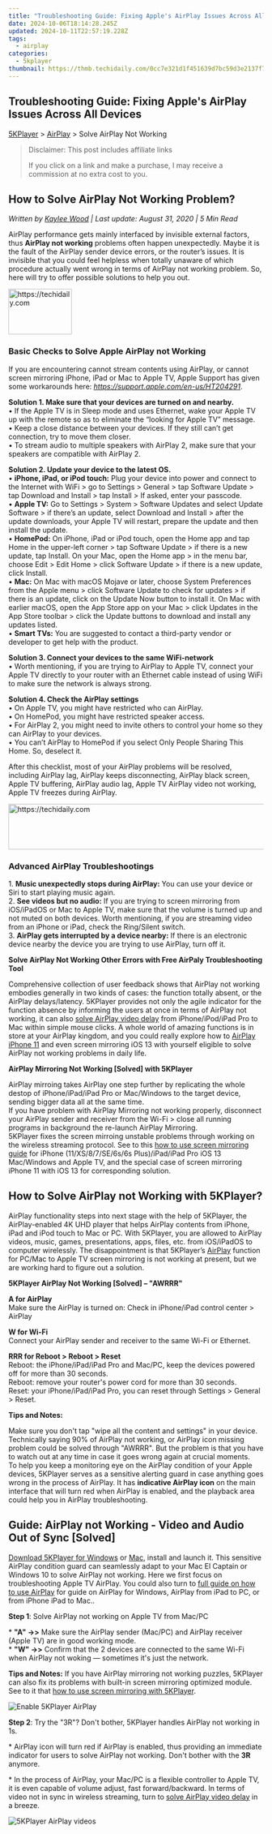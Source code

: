 ```yaml
---
title: "Troubleshooting Guide: Fixing Apple's AirPlay Issues Across All Devices"
date: 2024-10-06T18:14:28.245Z
updated: 2024-10-11T22:57:19.228Z
tags:
  - airplay
categories:
  - 5kplayer
thumbnail: https://thmb.techidaily.com/0cc7e321d1f451639d7bc59d3e2137f7bee3ef2e1c2be15bafe3ca0804538ad9.jpg
---
```


## Troubleshooting Guide: Fixing Apple's AirPlay Issues Across All Devices

[5KPlayer](https://tools.techidaily.com/5kplayer/products/) \> [AirPlay](https://tools.techidaily.com/5kplayer/airplay/) \> Solve AirPlay Not Working

>  Disclaimer: This post includes affiliate links
>
>  If you click on a link and make a purchase, I may receive a commission at no extra cost to you.
>

## How to Solve AirPlay Not Working Problem?

 _Written by [Kaylee Wood](https://www.quora.com/profile/Amanda-Hu-21) | Last update: August 31, 2020 | 5 Min Read_

AirPlay performance gets mainly interfaced by invisible external factors, thus **AirPlay not working** problems often happen unexpectedly. Maybe it is the fault of the AirPlay sender device errors, or the router’s issues. It is invisible that you could feel helpless when totally unaware of which procedure actually went wrong in terms of AirPlay not working problem. So, here will try to offer possible solutions to help you out.

<!-- affiliate ads begin -->
<a href="https://aligracehair.sjv.io/c/5597632/2135395/19272" target="_top" id="2135395">
  <img src="//a.impactradius-go.com/display-ad/19272-2135395" border="0" alt="https://techidaily.com" width="125" height="90"/>
</a>
<img height="0" width="0" src="https://aligracehair.sjv.io/i/5597632/2135395/19272" style="position:absolute;visibility:hidden;" border="0" />
<!-- affiliate ads end -->

### **Basic Checks to Solve Apple AirPlay not Working**

If you are encountering cannot stream contents using AirPlay, or cannot screen mirroring iPhone, iPad or Mac to Apple TV, Apple Support has given some workarounds here: _https://support.apple.com/en-us/HT204291_.

**Solution 1\. Make sure that your devices are turned on and nearby.**  
 • If the Apple TV is in Sleep mode and uses Ethernet, wake your Apple TV up with the remote so as to eliminate the “looking for Apple TV” message.  
 • Keep a close distance between your devices. If they still can’t get connection, try to move them closer.  
 • To stream audio to multiple speakers with AirPlay 2, make sure that your speakers are compatible with AirPlay 2.

**Solution 2\. Update your device to the latest OS.**  
 • **iPhone, iPad, or iPod touch:** Plug your device into power and connect to the Internet with WiFi > go to Settings > General > tap Software Update > tap Download and Install > tap Install > If asked, enter your passcode.  
 • **Apple TV:** Go to Settings > System > Software Updates and select Update Software > if there’s an update, select Download and Install > after the update downloads, your Apple TV will restart, prepare the update and then install the update.  
 • **HomePod:** On iPhone, iPad or iPod touch, open the Home app and tap Home in the upper-left corner > tap Software Update > if there is a new update, tap Install. On your Mac, open the Home app > in the menu bar, choose Edit > Edit Home > click Software Update > if there is a new update, click Install.  
 • **Mac:** On Mac with macOS Mojave or later, choose System Preferences from the Apple menu > click Software Update to check for updates > if there is an update, click on the Update Now button to install it. On Mac with earlier macOS, open the App Store app on your Mac > click Updates in the App Store toolbar > click the Update buttons to download and install any updates listed.  
 • **Smart TVs:** You are suggested to contact a third-party vendor or developer to get help with the product.

**Solution 3\. Connect your devices to the same WiFi-network**  
 • Worth mentioning, if you are trying to AirPlay to Apple TV, connect your Apple TV directly to your router with an Ethernet cable instead of using WiFi to make sure the network is always strong.

**Solution 4\. Check the AirPlay settings**  
 • On Apple TV, you might have restricted who can AirPlay.  
 • On HomePod, you might have restricted speaker access.  
 • For AirPlay 2, you might need to invite others to control your home so they can AirPlay to your devices.  
 • You can’t AirPlay to HomePod if you select Only People Sharing This Home. So, deselect it.

After this checklist, most of your AirPlay problems will be resolved, including AirPlay lag, AirPlay keeps disconnecting, AirPlay black screen, Apple TV buffering, AirPlay audio lag, Apple TV AirPlay video not working, Apple TV freezes during AirPlay.

<!-- affiliate ads begin -->
<a href="https://appsumo.8odi.net/c/5597632/2118312/7443" target="_top" id="2118312">
  <img src="//a.impactradius-go.com/display-ad/7443-2118312" border="0" alt="https://techidaily.com" width="728" height="90"/>
</a>
<img height="0" width="0" src="https://appsumo.8odi.net/i/5597632/2118312/7443" style="position:absolute;visibility:hidden;" border="0" />
<!-- affiliate ads end -->

### **Advanced AirPlay Troubleshootings**

1\. **Music unexpectedly stops during AirPlay:** You can use your device or Siri to start playing music again.  
 2\. **See videos but no audio:** If you are trying to screen mirroring from iOS/iPadOS or Mac to Apple TV, make sure that the volume is turned up and not muted on both devices. Worth mentioning, if you are streaming video from an iPhone or iPad, check the Ring/Silent switch.  
 3\. **AirPlay gets interrupted by a device nearby:** If there is an electronic device nearby the device you are trying to use AirPlay, turn off it.

**Solve AirPlay Not Working Other Errors with Free AirPaly Troubleshooting Tool**

Comprehensive collection of user feedback shows that AirPlay not working embodies generally in two kinds of cases: the function totally absent, or the AirPlay delays/latency. 5KPlayer provides not only the agile indicator for the function absence by informing the users at once in terms of AirPlay not working, it can also [solve AirPlay video delay](https://tools.techidaily.com/5kplayer/airplay/) from iPhone/iPod/iPad Pro to Mac within simple mouse clicks. A whole world of amazing functions is in store at your AirPlay kingdom, and you could really explore how to [AirPlay iPhone 11](https://tools.techidaily.com/5kplayer/airplay/) and even screen mirroring iOS 13 with yourself eligible to solve AirPlay not working problems in daily life.

**AirPlay Mirroring Not Working \[Solved\] with 5KPlayer**

AirPlay mirroing takes AirPlay one step further by replicating the whole destop of iPhone/iPad/iPad Pro or Mac/Windows to the target device, sending bigger data all at the same time.  
If you have problem with AirPlay Mirroring not working properly, disconnect your AirPlay sender and receiver from the Wi-Fi > close all running programs in background the re-launch AirPlay Mirroring.  
5KPlayer fixes the screen mirroing unstable problems through working on the wireless streaming protocol. See to this [how to use screen mirroring guide](https://tools.techidaily.com/5kplayer/airplay/) for iPhone (11/XS/8/7/SE/6s/6s Plus)/iPad/iPad Pro iOS 13 Mac/Windows and Apple TV, and the special case of screen mirroring iPhone 11 with iOS 13 for corresponding solution. 

## How to Solve AirPlay not Working with 5KPlayer?

AirPlay functionality steps into next stage with the help of 5KPlayer, the AirPlay-enabled 4K UHD player that helps AirPlay contents from iPhone, iPad and iPod touch to Mac or PC. With 5KPlayer, you are allowed to AirPlay videos, music, games, presentations, apps, files, etc. from iOS/iPadOS to computer wirelessly. The disappointment is that 5KPlayer’s [AirPlay](https://tools.techidaily.com/5kplayer/airplay/) function for PC/Mac to Apple TV screen mirroring is not working at present, but we are working hard to figure out a solution.

**5KPlayer AirPlay Not Working \[Solved\] – "AWRRR"**

**A for AirPlay**  
Make sure the AirPlay is turned on: Check in iPhone/iPad control center > AirPlay

**W for Wi-Fi**  
Connect your AirPlay sender and receiver to the same Wi-Fi or Ethernet.

**RRR for Reboot > Reboot > Reset**  
 Reboot: the iPhone/iPad/iPad Pro and Mac/PC, keep the devices powered off for more than 30 seconds.  
 Reboot: remove your router's power cord for more than 30 seconds.  
 Reset: your iPhone/iPad/iPad Pro, you can reset through Settings > General > Reset.

**Tips and Notes:**

Make sure you don't tap "wipe all the content and settings" in your device.  
 Technically saying 90% of AirPlay not working, or AirPlay icon missing problem could be solved through "AWRRR". But the problem is that you have to watch out at any time in case it goes wrong again at crucial moments.  
 To help you keep a monitoring eye on the AirPlay condition of your Apple devices, 5KPlayer serves as a sensitive alerting guard in case anything goes wrong in the process of AirPlay. It has **indicative AirPlay icon** on the main interface that will turn red when AirPlay is enabled, and the playback area could help you in AirPlay troubleshooting.

## Guide: AirPlay not Working - Video and Audio Out of Sync \[Solved\]

[Download 5KPlayer for Windows](https://tools.techidaily.com/5kplayer/products/) or [Mac](https://tools.techidaily.com/5kplayer/products/), install and launch it. This sensitive AirPlay condition guard can seamlessly adapt to your Mac El Captain or Windows 10 to solve AirPlay not working. Here we first focus on troubleshooting Apple TV AirPlay. You could also turn to [full guide on how to use AirPlay](https://tools.techidaily.com/5kplayer/airplay/) for guide on AirPlay for Windows, AirPlay from iPad to PC, or from iPhone iPad to Mac..

**Step 1**: Solve AirPlay not working on Apple TV from Mac/PC 

\* **"A" ->>**  Make sure the AirPlay sender (Mac/PC) and AirPlay receiver (Apple TV) are in good working mode.  
 \* **"W" ->>** Confirm that the 2 devices are connected to the same Wi-Fi when AirPlay not woking — sometimes it's just the network.

**Tips and Notes:** 
If you have AirPlay mirroring not working puzzles, 5KPlayer can also fix its problems with built-in screen mirroring optimized module. See to it that [how to use screen mirroring with 5KPlayer](https://tools.techidaily.com/5kplayer/airplay/). 

![Enable 5KPlayer AirPlay](https://www.5kplayer.com/airplay/img/5k-airplay-xsy-airplay-with-win10-15021501.jpg) 

**Step 2**: Try the "3R"? Don't bother, 5KPlayer handles AirPlay not working in 1s. 

\* AirPlay icon will turn red if AirPlay is enabled, thus providing an immediate indicator for users to solve AirPlay not working. Don't bother with the **3R** anymore.

\* In the process of AirPlay, your Mac/PC is a flexible controller to Apple TV, it is even capable of volume adjust, fast forward/backward. In terms of video not in sync in wireless streaming, turn to [solve AirPlay video delay](https://tools.techidaily.com/5kplayer/airplay/) in a breeze. 

![5KPlayer AirPlay videos](https://www.5kplayer.com/airplay/img/5kplayer-airplay-0120.jpg) 

<!-- affiliate ads begin -->
<span id="2135472">
					<video width="864" height="1536" style="cursor:pointer"
           poster="//a.impactradius-go.com/display-clicktoplayimage/2135472.png"
           onclick="if(!this.playClicked){this.play();this.setAttribute('controls',true);this.playClicked=true;}">
	   <source src="//a.impactradius-go.com/display-ad/18498-2135472">
	   <img src="//a.impactradius-go.com/display-clicktoplayimage/2135472.png" style="border: none; height: 100%; width: 100%; object-fit: contain">
	</video>
	<div style="width:540px;text-align:center"><a href="javascript:window.open(decodeURIComponent('https%3A%2F%2Funicoeye.pxf.io%2Fc%2F5597632%2F2135472%2F18498'), '_blank');void(0);">Click here</a></div>
</span>
<img height="0" width="0" src="https://imp.pxf.io/i/5597632/2135472/18498" style="position:absolute;visibility:hidden;" border="0" />
<!-- affiliate ads end -->

This [AirPlay troubleshooting tool](https://tools.techidaily.com/5kplayer/airplay/) can really understand your puzzles in solving AirPlay not working. 5KPlayer support team keeps updating AirPlay troubleshooting guide based on user feedbacks. Please refer to the introduction tutorial list to explore more functions of 5KPlayer AirPlay. This general guide "AWRRR" proves to be a universal solution to AirPlay not working problems. Now embrace the wireless streaming fun of 5KPlayer, here's our selected top 6 video streaming sites and top 6 music streaming services for fun!

[![](https://www.5kplayer.com/airplay/../button/freedownwhitewin.png)](https://tools.techidaily.com/5kplayer/products/) [![](https://www.5kplayer.com/airplay/../button/freedownbackmac.png)](https://tools.techidaily.com/5kplayer/products/)

<!-- affiliate ads begin -->
<a href="https://review-au.sjv.io/c/5597632/2098705/14409" target="_top" id="2098705">
  <img src="//a.impactradius-go.com/display-ad/14409-2098705" border="0" alt="https://techidaily.com" width="250" height="90"/>
</a>
<img height="0" width="0" src="https://review-au.sjv.io/i/5597632/2098705/14409" style="position:absolute;visibility:hidden;" border="0" />
<!-- affiliate ads end -->

<ins class="adsbygoogle"
     style="display:block"
     data-ad-format="autorelaxed"
     data-ad-client="ca-pub-7571918770474297"
     data-ad-slot="1223367746"></ins>

<ins class="adsbygoogle"
     style="display:block"
     data-ad-client="ca-pub-7571918770474297"
     data-ad-slot="8358498916"
     data-ad-format="auto"
     data-full-width-responsive="true"></ins>

<span class="atpl-alsoreadstyle">Also read:</span>
<div><ul>
<li><a href="https://media-tips.techidaily.com/comprehensive-guide-on-imovie-mp4-conversion-techniques-and-expert-tutorials/"><u>Comprehensive Guide on iMovie MP4 Conversion Techniques & Expert Tutorials</u></a></li>
<li><a href="https://media-tips.techidaily.com/convert-your-m4p-audio-tracks-to-mp3-at-no-cost-with-our-simple-tool/"><u>Convert Your M4P Audio Tracks to MP3 at No Cost with Our Simple Tool</u></a></li>
<li><a href="https://media-tips.techidaily.com/directly-transferring-films-onto-your-ipod-a-step-by-step-guide-without-using-itunes/"><u>Directly Transferring Films Onto Your iPod: A Step-by-Step Guide Without Using iTunes</u></a></li>
<li><a href="https://media-tips.techidaily.com/easy-guide-how-to-turn-any-video-into-mp3-aac-flac-or-m4a-files/"><u>Easy Guide: How to Turn Any Video Into MP3, AAC, FLAC, or M4A Files</u></a></li>
<li><a href="https://buynow-help.techidaily.com/game-sharing-made-easy-for-xbox-one-users-and-their-circle-of-gamers/"><u>Game-Sharing Made Easy for Xbox One Users and Their Circle of Gamers</u></a></li>
<li><a href="https://screen-capture.techidaily.com/in-2024-harnessing-the-power-of-zooms-video-filter-options/"><u>In 2024, Harnessing the Power of Zoom's Video Filter Options</u></a></li>
<li><a href="https://tech-hub.techidaily.com/is-it-secure-to-use-independent-chatgpt-add-ons-and-plugins/"><u>Is It Secure to Use Independent ChatGPT Add-Ons & Plugins?</u></a></li>
<li><a href="https://media-tips.techidaily.com/mpeg-4-to-mp4-conversion-methods-comprehensive-tutorial-for-online-and-offline-software-solutions/"><u>MPEG-4 to MP4 Conversion Methods: Comprehensive Tutorial for Online and Offline Software Solutions</u></a></li>
<li><a href="https://video-content-creator.techidaily.com/new-edit-like-a-pro-top-10-free-and-paid-android-video-editors-you-need-for-2024/"><u>New Edit Like a Pro Top 10 Free and Paid Android Video Editors You Need for 2024</u></a></li>
<li><a href="https://win11-tips.techidaily.com/quality-audio-boosters-the-ultimate-free-windows-list/"><u>Quality Audio Boosters: The Ultimate Free Windows List</u></a></li>
<li><a href="https://snapchat-videos.techidaily.com/top-trending-snapchat-augmentations-for-your-photos/"><u>Top Trending Snapchat Augmentations for Your Photos</u></a></li>
<li><a href="https://media-tips.techidaily.com/ultimate-list-of-top-12-tools-add-ons-and-plugins-to-boost-your-windows-movie-maker-experience/"><u>Ultimate List of Top 12 Tools, Add-Ons, and Plugins to Boost Your Windows Movie Maker Experience</u></a></li>
<li><a href="https://tech-haven.techidaily.com/understanding-the-importance-and-workings-of-chatgpts-code-interpretation-tools/"><u>Understanding the Importance and Workings of ChatGPT's Code Interpretation Tools</u></a></li>
</ul></div>

